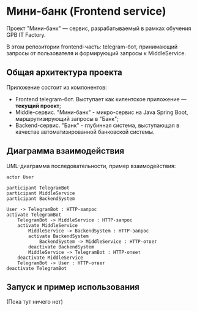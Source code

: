 # Мини-банк (Frontend service)

Проект "Мини-банк" — сервис, разрабатываемый в рамках обучения GPB IT Factory.

В этом репозитории frontend-часть: telegram-бот, принимающий запросы от пользователя и формирующий запросы к MiddleService.

## Общая архитектура проекта

Приложение состоит из компонентов:
- Frontend telegram-бот. Выступает как килентское приложение — **текущий проект**;
- Middle-сервис. "Мини-банк" - микро-сервис на Java Spring Boot, маршрутизирующий запросы в "Банк";
- Backend-сервис. "Банк" - глубинная система, выступающая в качестве автоматизированной банковской системы. 

## Диаграмма взаимодействия

UML-диаграмма последовательности, пример взаимодействия:

```plantuml
actor User

participant TelegramBot
participant MiddleService
participant BackendSystem

User -> TelegramBot : HTTP-запрос
activate TelegramBot
    TelegramBot -> MiddleService : HTTP-запрос
    activate MiddleService
        MiddleService -> BackendSystem : HTTP-запрос
        activate BackendSystem
            BackendSystem -> MiddleService : HTTP-ответ
        deactivate BackendSystem
        MiddleService -> TelegramBot : HTTP-ответ
    deactivate MiddleService
    TelegramBot -> User : HTTP-ответ
deactivate TelegramBot
```

## Запуск и пример использования
(Пока тут ничего нет)
